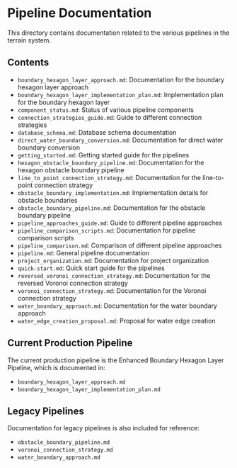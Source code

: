 # Pipeline Documentation

This directory contains documentation related to the various pipelines in the terrain system.

## Contents

- `boundary_hexagon_layer_approach.md`: Documentation for the boundary hexagon layer approach
- `boundary_hexagon_layer_implementation_plan.md`: Implementation plan for the boundary hexagon layer
- `component_status.md`: Status of various pipeline components
- `connection_strategies_guide.md`: Guide to different connection strategies
- `database_schema.md`: Database schema documentation
- `direct_water_boundary_conversion.md`: Documentation for direct water boundary conversion
- `getting_started.md`: Getting started guide for the pipelines
- `hexagon_obstacle_boundary_pipeline.md`: Documentation for the hexagon obstacle boundary pipeline
- `line_to_point_connection_strategy.md`: Documentation for the line-to-point connection strategy
- `obstacle_boundary_implementation.md`: Implementation details for obstacle boundaries
- `obstacle_boundary_pipeline.md`: Documentation for the obstacle boundary pipeline
- `pipeline_approaches_guide.md`: Guide to different pipeline approaches
- `pipeline_comparison_scripts.md`: Documentation for pipeline comparison scripts
- `pipeline_comparison.md`: Comparison of different pipeline approaches
- `pipeline.md`: General pipeline documentation
- `project_organization.md`: Documentation for project organization
- `quick-start.md`: Quick start guide for the pipelines
- `reversed_voronoi_connection_strategy.md`: Documentation for the reversed Voronoi connection strategy
- `voronoi_connection_strategy.md`: Documentation for the Voronoi connection strategy
- `water_boundary_approach.md`: Documentation for the water boundary approach
- `water_edge_creation_proposal.md`: Proposal for water edge creation

## Current Production Pipeline

The current production pipeline is the Enhanced Boundary Hexagon Layer Pipeline, which is documented in:
- `boundary_hexagon_layer_approach.md`
- `boundary_hexagon_layer_implementation_plan.md`

## Legacy Pipelines

Documentation for legacy pipelines is also included for reference:
- `obstacle_boundary_pipeline.md`
- `voronoi_connection_strategy.md`
- `water_boundary_approach.md`